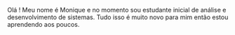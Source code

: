 Olá !
Meu nome é Monique e no momento sou estudante inicial de análise e desenvolvimento de sistemas.
Tudo isso é muito novo para mim então estou aprendendo aos poucos.
